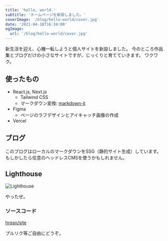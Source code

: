 ```yaml
---
title: 'hello, world.'
subtitle: 'ホームページを新設しました。'
coverImage: '/blog/hello-world/cover.jpg'
date: '2021-04-18T16:34:00'
ogImage:
  url: '/blog/hello-world/cover.jpg'
---
```


新生活を迎え、心機一転しようと個人サイトを新設しました。
今のところ作品集とブログだけの小さなサイトですが、じっくりと育てていきます。
ワクワク。

## 使ったもの

- React.js, Next.js
  - Tailwind CSS
  - マークダウン変換: [markdown-it](https://github.com/markdown-it/markdown-it/)
- Figma
  - ページのラフデザインとアイキャッチ画像の作成
- Vercel

## ブログ

このブログはローカルのマークダウンをSSG（静的サイト生成）しています。
もしかしたら任意のヘッドレスCMSを使うかもしれません。

## Lighthouse

![Lighthouse](/blog/hello-world/1.png)

やったぜ。

### ソースコード

[hrqsn/site](https://github.com/hrqsn/site/)

プルリク等ご自由にどうぞ。